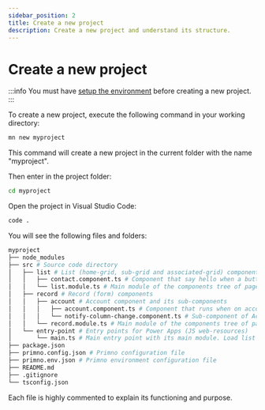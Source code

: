 ```yaml
---
sidebar_position: 2
title: Create a new project
description: Create a new project and understand its structure.
---
```


# Create a new project

:::info
You must have [setup the environment](./setup) before creating a new project.
:::

To create a new project, execute the following command in your working directory:

```bash
mn new myproject
```

This command will create a new project in the current folder with the name "myproject".

Then enter in the project folder:

```bash
cd myproject
```

Open the project in Visual Studio Code:

```bash
code .
```

You will see the following files and folders:

```bash
myproject
├── node_modules
├── src # Source code directory
│   ├── list # List (home-grid, sub-grid and associated-grid) components
│   │   ├── contact.component.ts # Component that say hello when a button is clicked on a contact grid
│   │   └── list.module.ts # Main module of the components tree of page type "list"
│   ├── record # Record (form) components
│   │   ├── account # Account component and its sub-components
│   │   │   ├── account.component.ts # Component that runs when on account form
│   │   │   └── notify-column-change.component.ts # Sub-component of AccountComponent
│   │   └── record.module.ts # Main module of the components tree of page type "record"
│   └── entry-point # Entry points for Power Apps (JS web-resources)
│       └── main.ts # Main entry point with its main module. Load list and record modules
├── package.json
├── primno.config.json # Primno configuration file
├── primno.env.json # Primno environment configuration file
├── README.md
├── .gitignore
└── tsconfig.json
```

Each file is highly commented to explain its functioning and purpose.